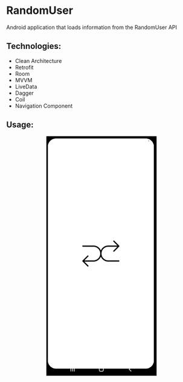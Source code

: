 # RandomUser

Android application that loads information from the RandomUser API

## Technologies:

* Clean Architecture
* Retrofit
* Room
* MVVM
* LiveData
* Dagger
* Coil
* Navigation Component

## Usage:

<p align="center">
  <img src="random-user.gif" alt="animated" />
</p>

